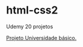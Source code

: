 # html-css2
 Udemy 20 projetos

<a href="https://alessandroespinola.github.io/html-css2/exercicios/ex019/index.html"> Projeto Universidade básico. </a>